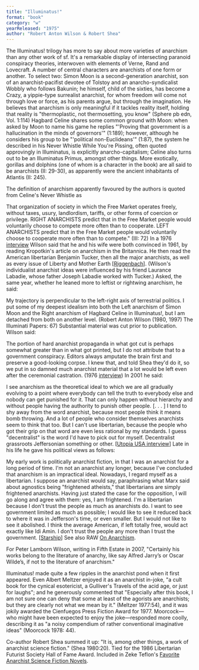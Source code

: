 ```yaml
---
title: "Illuminatus!"
format: "book"
category: "w"
yearReleased: "1975"
author: "Robert Anton Wilson & Robert Shea"
---
```


The Illuminatus! trilogy has more to say about more varieties of anarchism than any other work of sf. It's a remarkable display of intersecting paranoid conspiracy theories, interwoven with elements of Verne, Rand and Lovecraft. A number of central characters are anarchists of one form or another. To select two: Simon Moon is a second-generation anarchist, son of an anarchist-pacifist devotee of Tolstoy and an anarcho-syndicalist Wobbly who follows Bakunin; he himself, child of the sixties, has become a Crazy, a yippie-type surrealist anarchist, for whom freedom will come not through love or force, as his parents argue, but through the imagination.  He believes that anarchism is only meaningful if it tackles reality itself,  holding that reality is "thermoplastic, not thermosetting, you know" (Sphere pb  edn, Vol. 1:114) Hagbard Celine shares some common ground with Moon: when asked  by Moon to name his game he replies "'Proving that government is a hallucination  in the minds of governors'" (1:189); however, although he considers his group to  be "'political non-Euclideans'" (1:87), the system he described in his Never  Whistle While You're Pissing, often quoted approvingly in Illuminatus,  is explicitly anarcho-capitalism; Celine also turns out to be an Illuminatus Primus,  amongst other things. More exotically, gorillas and dolphins (one of whom is a  character in the book) are all said to be anarchists (II: 29-30), as apparently were the ancient inhabitants of Atlantis  (II: 245).

The definition of anarchism  apparently favoured by the authors is quoted from Celine's Never  Whistle as

That organization of society in which the Free  Market operates freely, without taxes, usury, landlordism, tariffs, or  other forms of coercion or privilege. RIGHT ANARCHISTS predict that in  the Free Market people would voluntarily choose to compete more often  than to cooperate. LEFT ANARCHISTS predict that in the Free Market  people would voluntarily choose to cooperate more often than to  compete." (III: 72)
In a 1976 <a href="http://clevelandokie.blogspot.com/2011/04/editors-note-this-interview-with-robert.html"> interview</a> Wilson said that he and his wife were both convinced in 1961, by  reading Kropotkin's article on anarchism in the Britannica. He then read  the American libertarian Benjamin Tucker, then all the major anarchists, as well as every issue of  Liberty and Mother Earth [<a href="http://mises.org/daily/5523/Robert-Anton-Wilson">Riggenbach</a>].  (Wilson's individualist anarchist ideas were influenced by his friend  Laurance Labadie, whose father Joseph Labadie worked with Tucker.) Asked, the same year, whether he leaned more to leftist or rightwing  anarchism, he said:

My trajectory is perpendicular to the left-right axis of  terrestrial politics. I put some of my deepest idealism into both the Left  anarchism of Simon Moon and the Right anarchism of Hagbard Celine in Illuminatus!, but I am detached from both on another level. (Robert  Anton Wilson (1980, 1997) The Illuminati Papers: 67)
Substantial material was cut prior to  publication. Wilson said:

The portion of hard anarchist propaganda in what  got cut is perhaps somewhat greater than in what got printed, but I do  not attribute that to a government conspiracy. Editors always amputate  the brain first and preserve a good-looking corpse. I knew that, and  told Shea they'd do it, so we put in so damned much anarchist material  that a lot would be left even after the ceremonial castration. (1976 <a href="http://clevelandokie.blogspot.com/2011/04/editors-note-this-interview-with-robert.html"> interview</a>)
In 2001 he said:

I see anarchism as the theoretical ideal to which we are  all gradually evolving to a point where everybody can tell the truth to  everybody else and nobody can get punished for it. That can only happen  without hierarchy and without people having the authority to punish other  people.
[. . . ] I tend to shy away from the word anarchist,  because most people think it means bomb throwing. And a lot of people who  consider themselves anarchists seem to think that too. But I can't use  libertarian, because the people who got their grip on that word are even  less rational by my standards. I guess "decentralist" is the word I'd have  to pick out for myself. Decentralist grassroots Jeffersonian something or  other. [<a href="http://www.deepleafproductions.com/wilsonlibrary/texts/raw-inter-utopia.html">Utopia  USA interview</a>]
Late in his life he gave his political views as follows:

My early work is politically anarchist fiction, in that I was  an anarchist for a long period of time. I'm not an anarchist any longer, because  I've concluded that anarchism is an impractical ideal. Nowadays, I regard myself  as a libertarian. I suppose an anarchist would say, paraphrasing what Marx said  about agnostics being "frightened atheists," that libertarians are simply  frightened anarchists. Having just stated the case for the opposition, I will go  along and agree with them: yes, I am frightened. I'm a libertarian because I  don't trust the people as much as anarchists do. I want to see government  limited as much as possible; I would like to see it reduced back to where it was  in Jefferson's time, or even smaller. But I would not like to see it abolished.  I think the average American, if left totally free, would act exactly like Idi  Amin. I don't trust the people any more than I trust the government. [<a href="http://www.rawilsonfans.com/articles/Starship.htm">Starship</a>]
See also RAW <a href="https://www.youtube.com/watch?v=Yc_0U3dYjOg">On Anarchism</a>.

For Peter Lamborn Wilson, writing in   Fifth Estate in 2007, "Certainly his works belong to the  literature of anarchy, like say Alfred Jarry’s or Oscar Wilde’s, if not  to the literature of anarchism."

 Illuminatus! made quite a few ripples in the anarchist pond when it first appeared. Even Albert Meltzer enjoyed it as an anarchist in-joke,  "a cult book for the cynical esotericist, a Gulliver's Travels of the acid age, or just for laughs";  and he generously commented that "Especially after this book, I am not sure one  can deny that some at least of the agorists are anarchists; but they are clearly  not what we mean by it." (Meltzer 1977:54), and it was jokily awarded the Cienfuegos Press Fiction Award for 1977. Moorcock—who might have been expected to enjoy the joke—responded more coolly, describing it as  "a noisy compendium of rather conventional imaginative ideas" (Moorcock 1978: 44).

Co-author Robert Shea summed it up: "It is, among other things, a work of anarchist science fiction."  (Shea 1980:20). Tied for the 1986 Libertarian Futurist Society Hall of Fame Award.  Included in Zeke Teflon's <a href="http://seesharppress.wordpress.com/2013/10/24/anarchist-science-fiction-favorite-novels/"> Favorite Anarchist Science Fiction Novels</a>.
 

